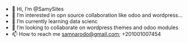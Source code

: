 - 👋 Hi, I’m @SamySites
- 👀 I’m interested in opn source collaboration like odoo and wordpress...
- 🌱 I’m currently learning data scienc
- 💞️ I’m looking to collaborate on wordpress themes and odoo modules
- 📫 How to reach me samnarodo@gmail.com; +201001007454

<!---
SamySites/SamySites is a ✨ special ✨ repository because its `README.md` (this file) appears on your GitHub profile.
You can click the Preview link to take a look at your changes.
--->
